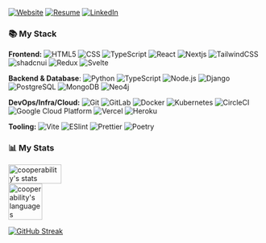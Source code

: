 [![Website](https://img.shields.io/website?color=0ab9e6&style=flat-square&up_message=cooperability.com&url=https%3A%2F%2Fcooperability.com)](https://cooperability.com)
[![Resume](https://img.shields.io/badge/-Resume-%234285F4?style=flat-square&logo=googledocs&logoColor=ffffff)](https://drive.google.com/file/d/1-mHF7SH3ym9QI8jKBtpKKzvbJM8L1Ovc/view?usp=sharing)
[![LinkedIn](https://img.shields.io/badge/-LinkedIn-%234285F4?style=flat-square)](https://www.linkedin.com/in/cooper-reed/)

### 📚 My Stack
**Frontend:**
![HTML5](https://img.shields.io/badge/-HTML5-%23E44D27?style=flat-square&logo=html5&logoColor=ffffff)
![CSS](https://img.shields.io/badge/-CSS-%23663399?style=flat-square&logo=css)
![TypeScript](https://img.shields.io/badge/-TypeScript-007ACC?style=flat-square&logo=typescript&logoColor=ffffff)
![React](https://img.shields.io/badge/-React-000?&logo=React)
![Nextjs](https://img.shields.io/badge/Next.js-%23000000?logo=nextdotjs)
![TailwindCSS](https://img.shields.io/badge/-TailwindCSS-%231a202c?style=flat-square&logo=tailwind-css&logoColor=ffffff)
![shadcnui](https://img.shields.io/badge/-Shadcn/ui-%23000000?style=flat-square&logo=shadcnui)
![Redux](https://img.shields.io/badge/-Redux-%23764ABC?style=flat-square&logo=redux&logoColor=ffffff)
![Svelte](https://img.shields.io/badge/-Svelte-%23FF3E00?style=flat-square&logo=svelte&logoColor=ffffff)

**Backend & Database**:
![Python](https://img.shields.io/badge/-Python-%233776AB?style=flat-square&logo=python&logoColor=ffffff)
![TypeScript](https://img.shields.io/badge/-TypeScript-007ACC?style=flat-square&logo=typescript&logoColor=ffffff)
![Node.js](https://img.shields.io/badge/-Node.js-%235FA04E?&logo=Node.js&logoColor=ffffff)
![Django](https://img.shields.io/badge/-Django-%23092E20?style=flat-square&logo=django)
![PostgreSQL](https://img.shields.io/badge/-PostgreSQL-%234169E1?&logo=PostgreSQL&logoColor=ffffff)
![MongoDB](https://img.shields.io/badge/-Mongodb-%2347A248?&logo=mongodb&logoColor=ffffff)
![Neo4j](https://img.shields.io/badge/-Neo4j-%234581C3?&logo=neo4j&logoColor=ffffff)

**DevOps/Infra/Cloud:**
![Git](https://img.shields.io/badge/-Git-%23F05032?style=flat-square&logo=git&logoColor=ffffff)
![GitLab](https://img.shields.io/badge/-GitLab-FCA121?style=flat-square&logo=gitlab&logoColor=ffffff)
![Docker](https://img.shields.io/badge/-Docker-%232496ED?style=flat-square&logo=docker&logoColor=ffffff)
![Kubernetes](https://img.shields.io/badge/-Kubernetes-%23326CE5?style=flat-square&logo=kubernetes&logoColor=ffffff)
![CircleCI](https://img.shields.io/badge/-Circleci-%238669AE?style=flat-square&logo=circleci)
![Google Cloud Platform](https://img.shields.io/badge/-GCP-%234285F4?&logo=googlecloud&logoColor=ffffff)
![Vercel](https://img.shields.io/badge/-Vercel-000?&logo=Vercel)
![Heroku](https://img.shields.io/badge/-Heroku-%23430098?style=flat-square)


**Tooling:**
![Vite](https://img.shields.io/badge/-Vite-%23646CFF?style=flat-square&logo=vite&logoColor=ffffff)
![ESlint](https://img.shields.io/badge/-ESLint-%234B32C3?style=flat-square&logo=eslint)
![Prettier](https://img.shields.io/badge/-Prettier-%23F7B93E?style=flat-square&logo=prettier&logoColor=ffffff)
![Poetry](https://img.shields.io/badge/-Poetry-%2360A5FA?style=flat-square&logo=poetry&logoColor=ffffff)

### 📊 My Stats
<div style="display: flex; justify-content: space-between; align-items: center;">
  <a href="https://github.com/anuraghazra/github-readme-stats">
    <img src="https://github-readme-stats.vercel.app/api?username=cooperability&show_icons=true&theme=gotham" width="55%" alt="cooperability's stats"/>
    <img src="https://github-readme-stats.vercel.app/api/top-langs?username=cooperability&show_icons=true&theme=gotham&locale=en&layout=compact" width="44%" alt="cooperability's languages" />
  </a>
</div>


[![GitHub Streak](https://streak-stats.demolab.com?user=cooperability&theme=gotham&hide_border=true&exclude_days=Sun%2CSat)](https://git.io/streak-stats)

<!-- ![Stars](https://img.shields.io/github/stars/cooperability?style=social)  
![Followers](https://img.shields.io/github/followers/cooperability?style=social) -->

<!-- ![cooperability's github stats](https://github-readme-stats.vercel.app/api?username=cooperability&show_icons=true&theme=gotham) -->

<!-- ![Views](https://img.shields.io/github/views/cooperability?style=social)   -->


<!-- **Frontend:**
[![Frontend](https://skillicons.dev/icons?i=ts,nextjs,css,tailwind,svelte,vercel,vue)](https://skillicons.dev)

**Backend:**
[![Backend](https://skillicons.dev/icons?i=python,postgresql,django,gcp)](https://skillicons.dev)

**DevOps:**
[![DevOps](https://skillicons.dev/icons?i=docker,github,gitlab,heroku,kubernetes,postman)](https://skillicons.dev) -->

<!-- https://simpleicons.org/ -->

<!-- **[Website](https://cooperability.com) // [Resume](https://drive.google.com/file/d/1-mHF7SH3ym9QI8jKBtpKKzvbJM8L1Ovc/view?usp=sharing) // [LinkedIn](https://www.linkedin.com/in/cooperability/)** -->

<!-- Theme Docs for stat cards -->
<!-- https://github.com/anuraghazra/github-readme-stats/blob/master/themes/README.md -->

<!-- https://github.com/DenverCoder1/github-readme-streak-stats/blob/main/docs/themes.md -->